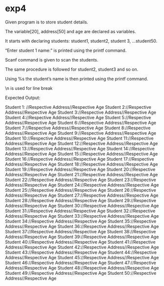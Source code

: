 # exp4

Given program is to store student details.

The variable[20], address[50] and age are declared as variables.

It starts with declaring students: student1, student2, student 3, …student50.

“Enter student 1 name:” is printed using the printf command.

Scanf command is given to scan the students.

The same procedure is followed for student2, student3 and so on.

Using %s the student’s name is then printed using the printf command.

\n is used for line break

Expected Output:

Student 1: //Respective Address//Respective Age
Student 2://Respective Address//Respective Age
Student 3://Respective Address//Respective Age
Student 4://Respective Address//Respective Age
Student 5://Respective Address//Respective Age
Student 6://Respective Address//Respective Age
Student 7://Respective Address//Respective Age
Student 8://Respective Address//Respective Age
Student 9://Respective Address//Respective Age
Student 10://Respective Address//Respective Age
Student 11://Respective Address//Respective Age
Student 12://Respective Address//Respective Age
Student 13://Respective Address//Respective Age
Student 14://Respective Address//Respective Age
Student 15://Respective Address//Respective Age
Student 16://Respective Address//Respective Age
Student 17://Respective Address//Respective Age
Student 18://Respective Address//Respective Age
Student 19://Respective Address//Respective Age
Student 20://Respective Address//Respective Age
Student 21://Respective Address//Respective Age
Student 22://Respective Address//Respective Age
Student 23://Respective Address//Respective Age
Student 24://Respective Address//Respective Age
Student 25://Respective Address//Respective Age
Student 26://Respective Address//Respective Age
Student 27://Respective Address//Respective Age
Student 28://Respective Address//Respective Age
Student 29://Respective Address//Respective Age
Student 30://Respective Address//Respective Age
Student 31://Respective Address//Respective Age
Student 32://Respective Address//Respective Age
Student 33://Respective Address//Respective Age
Student 34://Respective Address//Respective Age
Student 35://Respective Address//Respective Age
Student 36://Respective Address//Respective Age
Student 37://Respective Address//Respective Age
Student 38://Respective Address//Respective Age
Student 39://Respective Address//Respective Age
Student 40://Respective Address//Respective Age
Student 41://Respective Address//Respective Age
Student 42://Respective Address//Respective Age
Student 43://Respective Address//Respective Age
Student 44://Respective Address//Respective Age
Student 45://Respective Address//Respective Age
Student 46://Respective Address//Respective Age
Student 47://Respective Address//Respective Age
Student 48://Respective Address//Respective Age
Student 49://Respective Address//Respective Age
Student 50://Respective Address//Respective Age
